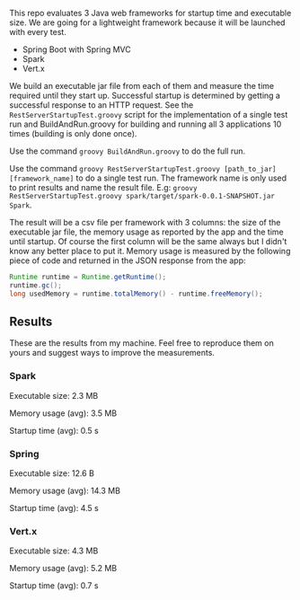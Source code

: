 This repo evaluates 3 Java web frameworks for startup time and executable size. We are going for a lightweight framework because it will be launched with every test.

* Spring Boot with Spring MVC
* Spark
* Vert.x

We build an executable jar file from each of them and measure the time required until they start up. Successful startup is determined by getting a successful response to an HTTP request. See the `RestServerStartupTest.groovy` script for the implementation of a single test run and BuildAndRun.groovy for building and running all 3 applications 10 times (building is only done once).

Use the command `groovy BuildAndRun.groovy` to do the full run.

Use the command `groovy RestServerStartupTest.groovy [path_to_jar] [framework_name]` to do a single test run. The framework name is only used to print results and name the result file. E.g: `groovy RestServerStartupTest.groovy spark/target/spark-0.0.1-SNAPSHOT.jar Spark`.

The result will be a csv file per framework with 3 columns: the size of the executable jar file, the memory usage as reported by the app and the time until startup. Of course the first column will be the same always but I didn't know any better place to put it. Memory usage is measured by the following piece of code and returned in the JSON response from the app:

``` Java
Runtime runtime = Runtime.getRuntime();
runtime.gc();
long usedMemory = runtime.totalMemory() - runtime.freeMemory();
```

## Results
These are the results from my machine. Feel free to reproduce them on yours and suggest ways to improve the measurements.

### Spark
Executable size: 2.3 MB

Memory usage (avg): 3.5 MB

Startup time (avg): 0.5 s

### Spring
Executable size: 12.6 B

Memory usage (avg): 14.3 MB

Startup time (avg): 4.5 s

### Vert.x
Executable size: 4.3 MB

Memory usage (avg): 5.2 MB

Startup time (avg): 0.7 s
